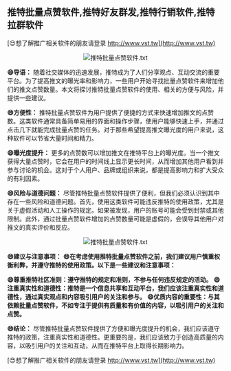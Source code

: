 ## **推特批量点赞软件,推特好友群发,推特行销软件,推特拉群软件**

[😍想了解推广相关软件的朋友请登录 http://www.vst.tw](http://www.vst.tw)

 <center><img src="https://vst.tw/MP4/tuiguang/png/2.png" alt="推特批量点赞软件.txt"></center>

**😄导语：**
随着社交媒体的迅速发展，推特成为了人们分享观点、互动交流的重要平台。为了提高推文的曝光率和影响力，一些用户开始寻找批量点赞软件来增加他们的推文点赞数量。本文将探讨推特批量点赞软件的使用、相关的方便与风险，并提供一些建议。

**😄方便性：**
推特批量点赞软件为用户提供了便捷的方式来快速增加推文的点赞数。这类软件通常具备简单易用的界面和操作步骤，使用户能够快速上手，并通过点击几下就能完成批量点赞的任务。对于那些希望提高推文曝光度的用户来说，这种软件可以节省大量时间和精力。

**😄曝光度提升：**
更多的点赞数可以增加推文在推特平台上的曝光度。当一个推文获得大量点赞时，它会在用户的时间线上显示更长时间，从而增加其他用户看到并参与讨论的机会。这对于个人用户、品牌或组织来说，都是提高影响力和扩大受众的有利因素。

**😄风险与道德问题：**
尽管推特批量点赞软件提供了便利，但我们必须认识到其中存在一些风险和道德问题。首先，使用这类软件可能违反推特的使用政策，尤其是关于虚假活动和人工操作的规定。如果被发现，用户的账号可能会受到封禁或其他限制。此外，通过批量点赞软件增加的点赞数量可能是虚假的，会误导其他用户对推文的真实评价和反应。

 <center><img src="https://vst.tw/MP4/tuiguang/png/5.png" alt="推特批量点赞软件.txt"></center>

**😄建议与注意事项：**
**😄在考虑使用推特批量点赞软件之前，我们建议用户慎重权衡利弊，并遵守推特的使用政策。以下是一些建议和注意事项：**

**😄尊重推特社区准则：遵守推特的规定和准则，不参与任何违反规定的活动。**
**😄注重真实性和道德性：推特是一个信息共享和互动平台，我们应该注重真实性和道德性，通过真实观点和内容吸引用户的关注和参与。**
**😄优质内容的重要性：与其依赖批量点赞软件，不如专注于提供有质量和有价值的内容，以吸引用户的关注和点赞。**

**😄结论：**
尽管推特批量点赞软件提供了方便和曝光度提升的机会，我们应该遵守推特的政策，注重真实性和道德性。更重要的是，我们应该致力于创造高质量的内容，以吸引用户的关注和互动，从而在推特平台上取得长期影响力。

[😍想了解推广相关软件的朋友请登录 http://www.vst.tw](http://www.vst.tw)




